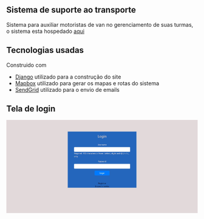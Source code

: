 ## Sistema de suporte ao transporte
Sistema para auxiliar motoristas de van no gerenciamento de suas turmas, o sistema esta hospedado [aqui](https://suportetransporte.herokuapp.com/)

## Tecnologias usadas

Construido com

- [Django](https://www.djangoproject.com/) utilizado para a construção do site
- [Mapbox](https://www.mapbox.com/) utilizado para gerar os mapas e rotas do sistema
- [SendGrid](https://sendgrid.com/) utilizado para o envio de emails


## Tela de login


![Alt text](readme_folder/imagens/login.jpg "Title")